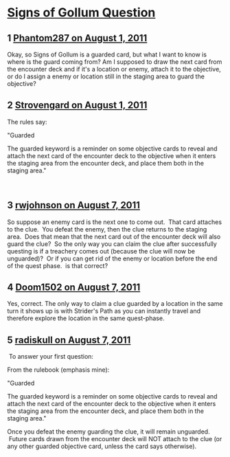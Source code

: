 # [Signs of Gollum Question](https://community.fantasyflightgames.com/topic/50796-signs-of-gollum-question/)

## 1 [Phantom287 on August 1, 2011](https://community.fantasyflightgames.com/topic/50796-signs-of-gollum-question/?do=findComment&comment=507299)

Okay, so Signs of Gollum is a guarded card, but what I want to know is where is the guard coming from? Am I supposed to draw the next card from the encounter deck and if it's a location or enemy, attach it to the objective, or do I assign a enemy or location still in the staging area to guard the objective?

## 2 [Strovengard on August 1, 2011](https://community.fantasyflightgames.com/topic/50796-signs-of-gollum-question/?do=findComment&comment=507306)

The rules say:

"Guarded

The guarded keyword is a reminder on some objective
cards to reveal and attach the next card of the encounter
deck to the objective when it enters the staging area
from the encounter deck, and place them both in the
staging area."

 

## 3 [rwjohnson on August 7, 2011](https://community.fantasyflightgames.com/topic/50796-signs-of-gollum-question/?do=findComment&comment=510513)

So suppose an enemy card is the next one to come out.  That card attaches to the clue.  You defeat the enemy, then the clue returns to the staging area.  Does that mean that the next card out of the encounter deck will also guard the clue?  So the only way you can claim the clue after successfully questing is if a treachery comes out (because the clue will now be unguarded)?  Or if you can get rid of the enemy or location before the end of the quest phase.  is that correct? 

## 4 [Doom1502 on August 7, 2011](https://community.fantasyflightgames.com/topic/50796-signs-of-gollum-question/?do=findComment&comment=510527)

Yes, correct. The only way to claim a clue guarded by a location in the same turn it shows up is with Strider's Path as you can instantly travel and therefore explore the location in the same quest-phase.

## 5 [radiskull on August 7, 2011](https://community.fantasyflightgames.com/topic/50796-signs-of-gollum-question/?do=findComment&comment=510543)

 To answer your first question:

From the rulebook (emphasis mine):

"Guarded

The guarded keyword is a reminder on some objective cards to reveal and attach the next card of the encounter deck to the objective when it enters the staging area from the encounter deck, and place them both in the staging area."

Once you defeat the enemy guarding the clue, it will remain unguarded.  Future cards drawn from the encounter deck will NOT attach to the clue (or any other guarded objective card, unless the card says otherwise).

 

 

